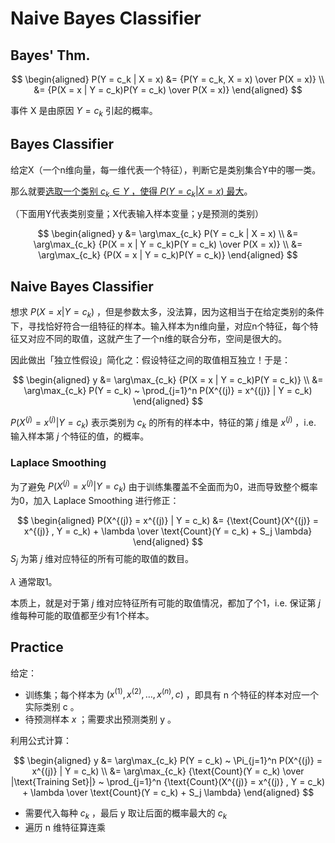 # Naive Bayes Classifier

## Bayes' Thm.

$$
\begin{aligned}
P(Y = c_k | X = x) 
&= {P(Y = c_k, X = x) \over P(X = x)} \\
&= {P(X = x | Y = c_k)P(Y = c_k) \over P(X = x)}
\end{aligned}
$$

事件 X 是由原因 $Y = c_k$ 引起的概率。

## Bayes Classifier

给定X（一个n维向量，每一维代表一个特征），判断它是类别集合Y中的哪一类。

那么就要<u>选取一个类别 $c_k \in Y$ ，使得 $P(Y = c_k | X = x)$ 最大</u>。

（下面用Y代表类别变量；X代表输入样本变量；y是预测的类别）

$$
\begin{aligned}
y &= \arg\max_{c_k} P(Y = c_k | X = x) \\
&= \arg\max_{c_k} {P(X = x | Y = c_k)P(Y = c_k) \over P(X = x)} \\
&= \arg\max_{c_k} {P(X = x | Y = c_k)P(Y = c_k)}
\end{aligned}
$$

## Naive Bayes Classifier

想求 $P(X = x | Y = c_k)$ ，但是参数太多，没法算，因为这相当于在给定类别的条件下，寻找恰好符合一组特征的样本。输入样本为n维向量，对应n个特征，每个特征又对应不同的取值，这就产生了一个n维的联合分布，空间是很大的。

因此做出「独立性假设」简化之：假设特征之间的取值相互独立！于是：

$$
\begin{aligned}
y &= \arg\max_{c_k} {P(X = x | Y = c_k)P(Y = c_k)} \\
&= \arg\max_{c_k} P(Y = c_k) ~ \prod_{j=1}^n P(X^{(j)} = x^{(j)} | Y = c_k)
\end{aligned}
$$

$P(X^{(j)} = x^{(j)} | Y = c_k)$ 表示类别为 $c_k$ 的所有的样本中，特征的第 $j$ 维是 $x^{(j)}$ ，i.e. 输入样本第 $j$ 个特征的值，的概率。

### Laplace Smoothing

为了避免 $P(X^{(j)} = x^{(j)} | Y = c_k)$ 由于训练集覆盖不全面而为0，进而导致整个概率为0，加入 Laplace Smoothing 进行修正：

$$
\begin{aligned}
P(X^{(j)} = x^{(j)} | Y = c_k) 
&= {\text{Count}(X^{(j)} = x^{(j)} , Y = c_k) + \lambda \over \text{Count}(Y = c_k) + S_j \lambda}
\end{aligned}
$$
$S_j$ 为第 $j$ 维对应特征的所有可能的取值的数目。

$\lambda$ 通常取1。

本质上，就是对于第 $j$ 维对应特征所有可能的取值情况，都加了个1，i.e. 保证第 $j$ 维每种可能的取值都至少有1个样本。

## Practice

给定：

- 训练集；每个样本为 $(x^{(1)}, x^{(2)}, \dots, x^{(n)}, c)$ ，即具有 n 个特征的样本对应一个实际类别 c 。
- 待预测样本 $x$ ；需要求出预测类别 y 。

利用公式计算：

$$
\begin{aligned}
y 
&= \arg\max_{c_k} P(Y = c_k) ~ \Pi_{j=1}^n P(X^{(j)} = x^{(j)} | Y = c_k) \\
&= \arg\max_{c_k} {\text{Count}(Y = c_k) \over |\text{Training Set}|} ~ \prod_{j=1}^n
{\text{Count}(X^{(j)} = x^{(j)} , Y = c_k) + \lambda \over \text{Count}(Y = c_k) + S_j \lambda}
\end{aligned}
$$

- 需要代入每种 $c_k$ ，最后 y 取让后面的概率最大的 $c_k$
- 遍历 n 维特征算连乘



